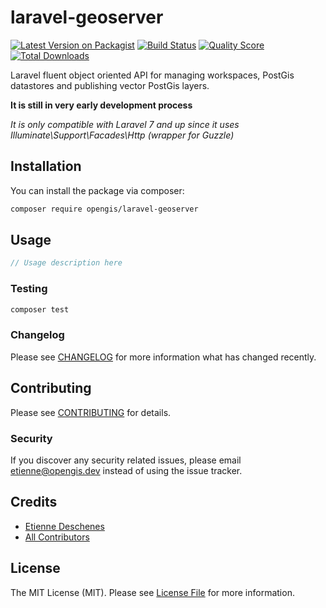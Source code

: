 # laravel-geoserver

[![Latest Version on Packagist](https://img.shields.io/packagist/v/opengis/laravel-geoserver.svg?style=flat-square)](https://packagist.org/packages/opengis/laravel-geoserver)
[![Build Status](https://img.shields.io/travis/opengis/laravel-geoserver/master.svg?style=flat-square)](https://travis-ci.org/opengis/laravel-geoserver)
[![Quality Score](https://img.shields.io/scrutinizer/g/opengis/laravel-geoserver.svg?style=flat-square)](https://scrutinizer-ci.com/g/opengis/laravel-geoserver)
[![Total Downloads](https://img.shields.io/packagist/dt/opengis/laravel-geoserver.svg?style=flat-square)](https://packagist.org/packages/opengis/laravel-geoserver)

Laravel fluent object oriented API for managing workspaces, PostGis datastores and publishing vector PostGis layers.

**It is still in very early development process**

_It is only compatible with Laravel 7 and up since it uses Illuminate\Support\Facades\Http (wrapper for Guzzle)_

## Installation

You can install the package via composer:

```bash
composer require opengis/laravel-geoserver
```

## Usage

``` php
// Usage description here
```

### Testing

``` bash
composer test
```

### Changelog

Please see [CHANGELOG](CHANGELOG.md) for more information what has changed recently.

## Contributing

Please see [CONTRIBUTING](CONTRIBUTING.md) for details.

### Security

If you discover any security related issues, please email etienne@opengis.dev instead of using the issue tracker.

## Credits

- [Etienne Deschenes](https://github.com/opengis)
- [All Contributors](../../contributors)

## License

The MIT License (MIT). Please see [License File](LICENSE.md) for more information.

